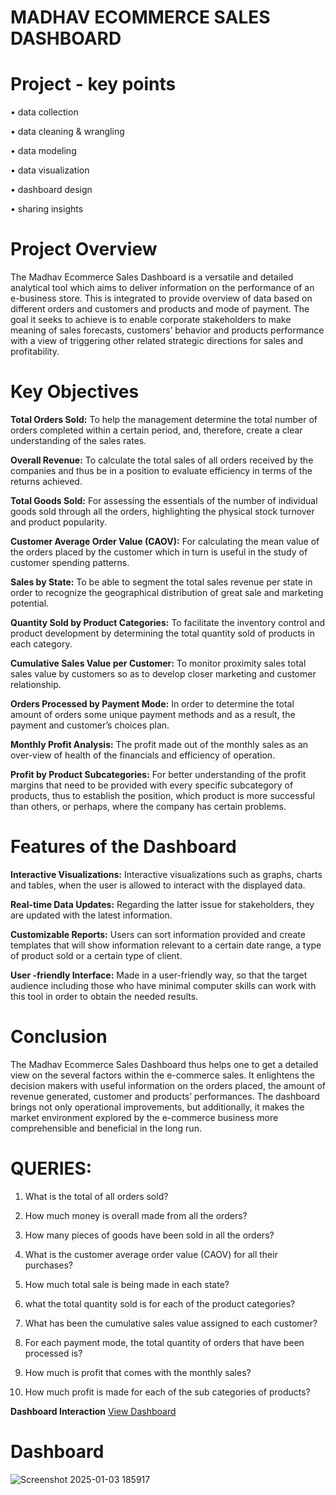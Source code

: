 # MADHAV ECOMMERCE SALES DASHBOARD 

# Project - key points
•	data collection

•	data cleaning & wrangling

•	data modeling

•	data visualization

•	dashboard design

•	sharing insights

# Project Overview
The Madhav Ecommerce Sales Dashboard is a versatile and detailed analytical tool which aims to deliver information on the performance of an e-business store. This is integrated to provide overview of data based on different orders and customers and products and mode of payment. The goal it seeks to achieve is to enable corporate stakeholders to make meaning of sales forecasts, customers’ behavior and products performance with a view of triggering other related strategic directions for sales and profitability.

# Key Objectives
**Total Orders Sold:** To help the management determine the total number of orders completed within a certain period, and, therefore, create a clear understanding of the sales rates.

**Overall Revenue:** To calculate the total sales of all orders received by the companies and thus be in a position to evaluate efficiency in terms of the returns achieved.

**Total Goods Sold:** For assessing the essentials of the number of individual goods sold through all the orders, highlighting the physical stock turnover and product popularity.

**Customer Average Order Value (CAOV):** For calculating the mean value of the orders placed by the customer which in turn is useful in the study of customer spending patterns.

**Sales by State:** To be able to segment the total sales revenue per state in order to recognize the geographical distribution of great sale and marketing potential.

**Quantity Sold by Product Categories:** To facilitate the inventory control and product development by determining the total quantity sold of products in each category.

**Cumulative Sales Value per Customer:** To monitor proximity sales total sales value by customers so as to develop closer marketing and customer relationship.

**Orders Processed by Payment Mode:** In order to determine the total amount of orders some unique payment methods and as a result, the payment and customer’s choices plan.

**Monthly Profit Analysis:** The profit made out of the monthly sales as an over-view of health of the financials and efficiency of operation.

**Profit by Product Subcategories:** For better understanding of the profit margins that need to be provided with every specific subcategory of products, thus to establish the position, which product is more successful than others, or perhaps, where the company has certain problems.


# Features of the Dashboard
**Interactive Visualizations:** Interactive visualizations such as graphs, charts and tables, when the user is allowed to interact with the displayed data.

**Real-time Data Updates:** Regarding the latter issue for stakeholders, they are updated with the latest information.

**Customizable Reports:** Users can sort information provided and create templates that will show information relevant to a certain date range, a type of product sold or a certain type of client.

**User -friendly Interface:** Made in a user-friendly way, so that the target audience including those who have minimal computer skills can work with this tool in order to obtain the needed results.

# Conclusion
The Madhav Ecommerce Sales Dashboard thus helps one to get a detailed view on the several factors within the e-commerce sales. It enlightens the decision makers with useful information on the orders placed, the amount of revenue generated, customer and products’ performances. The dashboard brings not only operational improvements, but additionally, it makes the market environment explored by the e-commerce business more comprehensible and beneficial in the long run.


# QUERIES:
1.	What is the total of all orders sold?

2.	How much money is overall made from all the orders?

3.	How many pieces of goods have been sold in all the orders?

4.	What is the customer average order value (CAOV) for all their purchases?

5.	How much total sale is being made in each state?

6.	what the total quantity sold is for each of the product categories?

7.	What has been the cumulative sales value assigned to each customer?

8.	For each payment mode, the total quantity of orders that have been processed is?

9.	How much is profit that comes with the monthly sales?

10.	 How much profit is made for each of the sub categories of products?

**Dashboard Interaction** <a href = "https://github.com/Palash0321/Ecommerce-Dashboard/blob/main/Screenshot%202025-01-03%20185917.png">View Dashboard</a>

# Dashboard
![Screenshot 2025-01-03 185917](https://github.com/user-attachments/assets/b48ca2e1-d136-4e90-aaf4-97790b81371c)


